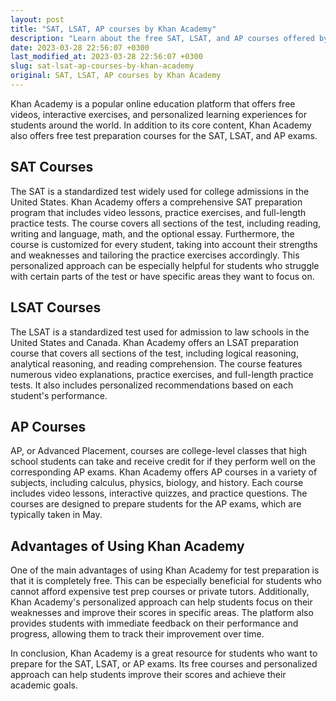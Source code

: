 ```yaml
---
layout: post
title: "SAT, LSAT, AP courses by Khan Academy"
description: "Learn about the free SAT, LSAT, and AP courses offered by Khan Academy and how they can help you prepare for these exams."
date: 2023-03-28 22:56:07 +0300
last_modified_at: 2023-03-28 22:56:07 +0300
slug: sat-lsat-ap-courses-by-khan-academy
original: SAT, LSAT, AP courses by Khan Academy
---
```


Khan Academy is a popular online education platform that offers free videos, interactive exercises, and personalized learning experiences for students around the world. In addition to its core content, Khan Academy also offers free test preparation courses for the SAT, LSAT, and AP exams. 

## SAT Courses

The SAT is a standardized test widely used for college admissions in the United States. Khan Academy offers a comprehensive SAT preparation program that includes video lessons, practice exercises, and full-length practice tests. The course covers all sections of the test, including reading, writing and language, math, and the optional essay. Furthermore, the course is customized for every student, taking into account their strengths and weaknesses and tailoring the practice exercises accordingly. This personalized approach can be especially helpful for students who struggle with certain parts of the test or have specific areas they want to focus on. 

## LSAT Courses

The LSAT is a standardized test used for admission to law schools in the United States and Canada. Khan Academy offers an LSAT preparation course that covers all sections of the test, including logical reasoning, analytical reasoning, and reading comprehension. The course features numerous video explanations, practice exercises, and full-length practice tests. It also includes personalized recommendations based on each student's performance. 

## AP Courses

AP, or Advanced Placement, courses are college-level classes that high school students can take and receive credit for if they perform well on the corresponding AP exams. Khan Academy offers AP courses in a variety of subjects, including calculus, physics, biology, and history. Each course includes video lessons, interactive quizzes, and practice questions. The courses are designed to prepare students for the AP exams, which are typically taken in May.

## Advantages of Using Khan Academy

One of the main advantages of using Khan Academy for test preparation is that it is completely free. This can be especially beneficial for students who cannot afford expensive test prep courses or private tutors. Additionally, Khan Academy's personalized approach can help students focus on their weaknesses and improve their scores in specific areas. The platform also provides students with immediate feedback on their performance and progress, allowing them to track their improvement over time. 

In conclusion, Khan Academy is a great resource for students who want to prepare for the SAT, LSAT, or AP exams. Its free courses and personalized approach can help students improve their scores and achieve their academic goals.